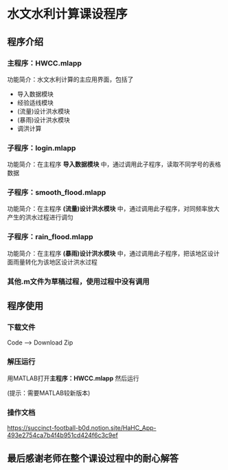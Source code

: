 # 水文水利计算课设程序
## 程序介绍
### 主程序：HWCC.mlapp
功能简介：水文水利计算的主应用界面，包括了
- 导入数据模块 
- 经验适线模块
- (流量)设计洪水模块
- (暴雨)设计洪水模块 
- 调洪计算
### 子程序：login.mlapp
功能简介：在主程序 **导入数据模块** 中，通过调用此子程序，读取不同学号的表格数据
### 子程序：smooth_flood.mlapp
功能简介：在主程序 **(流量)设计洪水模块** 中，通过调用此子程序，对同频率放大产生的洪水过程进行调匀
### 子程序：rain_flood.mlapp
功能简介：在主程序 **(暴雨)设计洪水模块** 中，通过调用此子程序，把该地区设计面雨量转化为该地区设计洪水过程
### 其他.m文件为草稿过程，使用过程中没有调用

## 程序使用
### 下载文件
Code -->  Download Zip
### 解压运行
用MATLAB打开**主程序：HWCC.mlapp** 然后运行

(提示：需要MATLAB较新版本)
### 操作文档
https://succinct-football-b0d.notion.site/HaHC_App-493e2754ca7b4f4b951cd424f6c3c9ef

## 最后感谢老师在整个课设过程中的耐心解答
